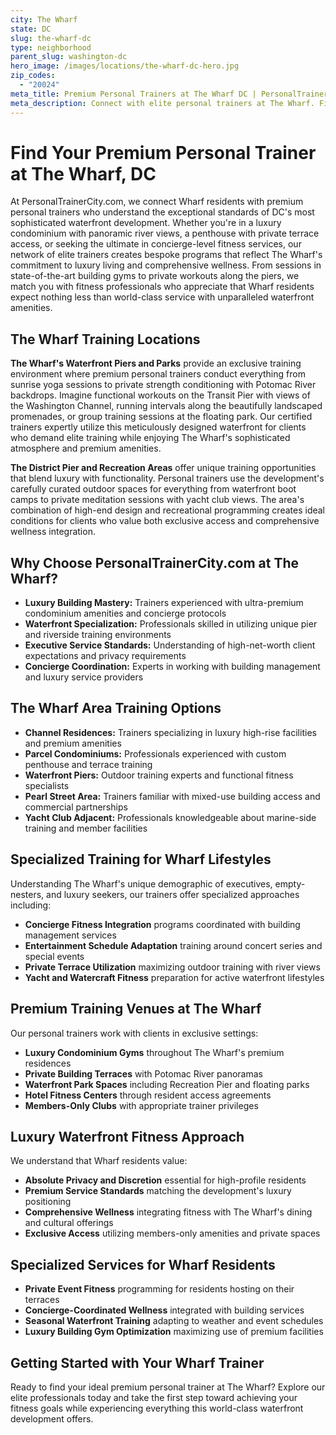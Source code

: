 ```yaml
---
city: The Wharf
state: DC
slug: the-wharf-dc
type: neighborhood
parent_slug: washington-dc
hero_image: /images/locations/the-wharf-dc-hero.jpg
zip_codes:
  - "20024"
meta_title: Premium Personal Trainers at The Wharf DC | PersonalTrainerCity.com
meta_description: Connect with elite personal trainers at The Wharf. Find luxury fitness coaches for waterfront condos, private building gyms, and Potomac River training in DC's newest premium neighborhood.
---
```


# Find Your Premium Personal Trainer at The Wharf, DC

At PersonalTrainerCity.com, we connect Wharf residents with premium personal trainers who understand the exceptional standards of DC's most sophisticated waterfront development. Whether you're in a luxury condominium with panoramic river views, a penthouse with private terrace access, or seeking the ultimate in concierge-level fitness services, our network of elite trainers creates bespoke programs that reflect The Wharf's commitment to luxury living and comprehensive wellness. From sessions in state-of-the-art building gyms to private workouts along the piers, we match you with fitness professionals who appreciate that Wharf residents expect nothing less than world-class service with unparalleled waterfront amenities.

## The Wharf Training Locations

**The Wharf's Waterfront Piers and Parks** provide an exclusive training environment where premium personal trainers conduct everything from sunrise yoga sessions to private strength conditioning with Potomac River backdrops. Imagine functional workouts on the Transit Pier with views of the Washington Channel, running intervals along the beautifully landscaped promenades, or group training sessions at the floating park. Our certified trainers expertly utilize this meticulously designed waterfront for clients who demand elite training while enjoying The Wharf's sophisticated atmosphere and premium amenities.

**The District Pier and Recreation Areas** offer unique training opportunities that blend luxury with functionality. Personal trainers use the development's carefully curated outdoor spaces for everything from waterfront boot camps to private meditation sessions with yacht club views. The area's combination of high-end design and recreational programming creates ideal conditions for clients who value both exclusive access and comprehensive wellness integration.

## Why Choose PersonalTrainerCity.com at The Wharf?

*   **Luxury Building Mastery:** Trainers experienced with ultra-premium condominium amenities and concierge protocols
*   **Waterfront Specialization:** Professionals skilled in utilizing unique pier and riverside training environments
*   **Executive Service Standards:** Understanding of high-net-worth client expectations and privacy requirements
*   **Concierge Coordination:** Experts in working with building management and luxury service providers

## The Wharf Area Training Options

- **Channel Residences:** Trainers specializing in luxury high-rise facilities and premium amenities
- **Parcel Condominiums:** Professionals experienced with custom penthouse and terrace training
- **Waterfront Piers:** Outdoor training experts and functional fitness specialists
- **Pearl Street Area:** Trainers familiar with mixed-use building access and commercial partnerships
- **Yacht Club Adjacent:** Professionals knowledgeable about marine-side training and member facilities

## Specialized Training for Wharf Lifestyles

Understanding The Wharf's unique demographic of executives, empty-nesters, and luxury seekers, our trainers offer specialized approaches including:

*   **Concierge Fitness Integration** programs coordinated with building management services
*   **Entertainment Schedule Adaptation** training around concert series and special events
*   **Private Terrace Utilization** maximizing outdoor training with river views
*   **Yacht and Watercraft Fitness** preparation for active waterfront lifestyles

## Premium Training Venues at The Wharf

Our personal trainers work with clients in exclusive settings:
- **Luxury Condominium Gyms** throughout The Wharf's premium residences
- **Private Building Terraces** with Potomac River panoramas
- **Waterfront Park Spaces** including Recreation Pier and floating parks
- **Hotel Fitness Centers** through resident access agreements
- **Members-Only Clubs** with appropriate trainer privileges

## Luxury Waterfront Fitness Approach

We understand that Wharf residents value:
- **Absolute Privacy and Discretion** essential for high-profile residents
- **Premium Service Standards** matching the development's luxury positioning
- **Comprehensive Wellness** integrating fitness with The Wharf's dining and cultural offerings
- **Exclusive Access** utilizing members-only amenities and private spaces

## Specialized Services for Wharf Residents

*   **Private Event Fitness** programming for residents hosting on their terraces
*   **Concierge-Coordinated Wellness** integrated with building services
*   **Seasonal Waterfront Training** adapting to weather and event schedules
*   **Luxury Building Gym Optimization** maximizing use of premium facilities

## Getting Started with Your Wharf Trainer

Ready to find your ideal premium personal trainer at The Wharf? Explore our elite professionals today and take the first step toward achieving your fitness goals while experiencing everything this world-class waterfront development offers.